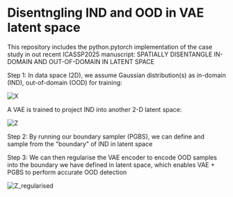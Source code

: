 # Disentngling IND and OOD in VAE latent space
This repository includes the python.pytorch implementation of the case study in out recent ICASSP2025 manuscript:
SPATIALLY DISENTANGLE IN-DOMAIN AND OUT-OF-DOMAIN IN LATENT SPACE

Step 1:
In data space (2D), we assume Gaussian distribution(s) as in-domain (IND), out-of-domain (OOD) for training:

![X](https://github.com/user-attachments/assets/f6a86d93-050a-460c-8b95-59239dea3595)

A VAE is trained to project IND into another 2-D latent space:

![Z](https://github.com/user-attachments/assets/215b24b6-97a5-4811-a9bf-85d2c13430e0)



Step 2:
By running our boundary sampler (PGBS), we can define and sample from the "boundary" of IND in latent space



Step 3:
We can then regularise the VAE encoder to encode OOD samples into the boundary we have defined in latent space, which enables VAE + PGBS to perform accurate OOD detection

![Z_regularised](https://github.com/user-attachments/assets/b461142f-bbc6-4aaa-9168-668ba66a8ecb)

